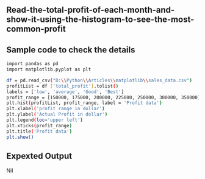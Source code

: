 ## Read-the-total-profit-of-each-month-and-show-it-using-the-histogram-to-see-the-most-common-profit
## Sample code to check the details 
```sh
import pandas as pd
import matplotlib.pyplot as plt  

df = pd.read_csv("D:\\Python\\Articles\\matplotlib\\sales_data.csv")
profitList = df ['total_profit'].tolist()
labels = ['low', 'average', 'Good', 'Best']
profit_range = [150000, 175000, 200000, 225000, 250000, 300000, 350000]
plt.hist(profitList, profit_range, label = 'Profit data')
plt.xlabel('profit range in dollar')
plt.ylabel('Actual Profit in dollar')
plt.legend(loc='upper left')
plt.xticks(profit_range)
plt.title('Profit data')
plt.show()
```
## Expexted Output
Nil
